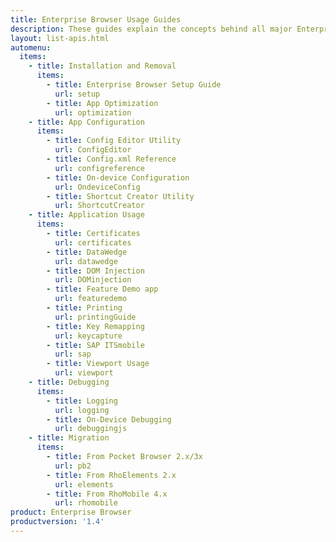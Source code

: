 ```yaml
---
title: Enterprise Browser Usage Guides
description: These guides explain the concepts behind all major Enterprise Browser features and provide specific instructions for accessing them.
layout: list-apis.html
automenu:
  items:
    - title: Installation and Removal
      items:
        - title: Enterprise Browser Setup Guide
          url: setup
        - title: App Optimization
          url: optimization
    - title: App Configuration
      items:
        - title: Config Editor Utility
          url: ConfigEditor
        - title: Config.xml Reference
          url: configreference
        - title: On-device Configuration
          url: OndeviceConfig
        - title: Shortcut Creator Utility
          url: ShortcutCreator
    - title: Application Usage
      items:
        - title: Certificates
          url: certificates
        - title: DataWedge
          url: datawedge
        - title: DOM Injection
          url: DOMinjection
        - title: Feature Demo app
          url: featuredemo
        - title: Printing
          url: printingGuide
        - title: Key Remapping
          url: keycapture
        - title: SAP ITSmobile
          url: sap
        - title: Viewport Usage
          url: viewport
    - title: Debugging
      items:
        - title: Logging
          url: logging
        - title: On-Device Debugging
          url: debuggingjs
    - title: Migration
      items:
        - title: From Pocket Browser 2.x/3x
          url: pb2
        - title: From RhoElements 2.x
          url: elements
        - title: From RhoMobile 4.x
          url: rhomobile
product: Enterprise Browser
productversion: '1.4'
---
```


